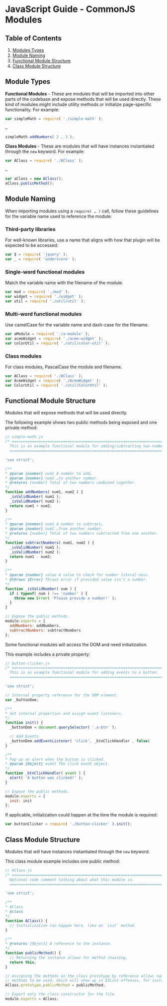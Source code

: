 # JavaScript Guide - CommonJS Modules

## Table of Contents

1. [Modules Types](#module-types)
1. [Module Naming](#module-naming)
1. [Functional Module Structure](#functional-module-structure)
1. [Class Module Structure](#class-module-structure)

## Module Types

**Functional Modules** -
These are modules that will be imported into other parts of the codebase
and expose methods that will be used directly. These kind of modules
might include utility methods or initialize page-specific functionality.
For example:

```js
var simpleMath = require( './simple-math' );

…

simpleMath.addNumbers( 2 , 3 );
```

**Class Modules** -
These are modules that will have instances instantiated through the `new` keyword. For example:

```js
var AClass = require( './AClass' );

…

var aClass = new AClass();
aClass.publicMethod();
```


## Module Naming

When importing modules using a `require( … )` call, follow these guidelines
for the variable name used to reference the module:

### Third-party libraries
For well-known libraries, use a name that aligns with how that plugin will be
expected to be accessed:

```js
var $ = require( 'jquery' );
var _ = require( 'underscore' );
```

### Single-word functional modules
Match the variable name with the filename of the module.

```js
var mod = require( './mod' );
var widget = require( './widget' );
var util = require( './util/util' );
```

### Multi-word functional modules
Use camelCase for the variable name and dash-case for the filename.

```js
var aModule = require( './a-module' );
var acmeWidget = require( './acme-widget' );
var colorUtil = require( './util/color-util' );
```

### Class modules
For class modules, PascalCase the module and filename.

```js
var AClass = require( './AClass' );
var AcmeWidget = require( './AcmeWidget' );
var ColorUtil = require( './util/ColorUtil' );
```

## Functional Module Structure

Modules that will expose methods that will be used directly.

The following example shows two public methods being exposed
and one private method:

```js
// simple-math.js
/* ==========================================================================
  This is an example functional module for adding/subtracting two numbers.
  ========================================================================== */

'use strict';

/**
* @param {number} num1 A number to add…
* @param {number} num2 …to another number.
* @returns {number} Total of two numbers combined together.
*/
function addNumbers( num1, num2 ) {
  _isValidNumber( num1 );
  _isValidNumber( num2 );
  return num1 + num2;
}

/**
* @param {number} num1 A number to subtract…
* @param {number} num2 …from another number.
* @returns {number} Total of two numbers subtracted from one another.
*/
function subtractNumbers( num1, num2 ) {
  _isValidNumber( num1 );
  _isValidNumber( num2 );
  return num1 - num2;
}

/**
* @param {number} value A value to check for number literal-ness.
* @throws {Error} Throws error if provided value isn't a number.
*/
function _isValidNumber( num ) {
  if ( typeof( num ) !== 'number' ) {
    throw new Error( 'Please provide a number!' );
  }
}

// Expose the public methods.
module.exports = {
  addNumbers: addNumbers,
  subtractNumbers: subtractNumbers
};
```

Some functional modules will access the DOM and need initialization.

This example includes a private property:

```js
// button-clicker.js
/* ==========================================================================
  This is an example functional module for adding events to a button.
  ========================================================================== */

'use strict';

// Internal property reference for the DOM element.
var _buttonDom;

/**
* Set internal properties and assign event listeners.
*/
function init() {
  _buttonDom = document.querySelector( '.a-btn' );

  // Add Events.
  _buttonDom.addEventListener( 'click', _btnClickHandler , false)
}

/**
* Pop up an alert when the button is clicked.
* @param {Object} event The click event object.
*/
function _btnClickHandler( event ) {
  alert( 'A button was clicked!' );
}

// Expose the public methods.
module.exports = {
  init: init
};
```

If applicable, initialization could happen at the time the module is required:

```js
var buttonClicker = require( './button-clicker' ).init();
```

## Class Module Structure

Modules that will have instances instantiated through the `new` keyword.

This class module example includes one public method:


```js
// AClass.js
/* ==========================================================================
  Optional code comment talking about what this module is.
  ========================================================================== */

'use strict';

/**
* AClass
* @class
*/
function AClass() {
  // Initialization can happen here, like an `init` method.
}

/**
* @returns {Object} A reference to the instance.
*/
function publicMethod() {
  // Returning the instance allows for method chaining.
  return this;
}

// Assigning the methods on the class prototype by reference allows named
// methods to be used, which will show up in ESLint offenses, for instance.
AClass.prototype.publicMethod = publicMethod;

// Export only the class constructor for the file.
module.exports = AClass;
```
